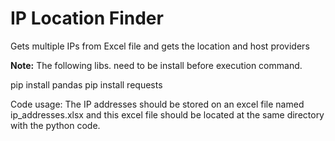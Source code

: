 # IP Location Finder

Gets multiple IPs from Excel file and gets the location and host providers

__Note:__ The following libs. need to be install before execution command. 

pip install pandas
pip install requests

Code usage: The IP addresses should be stored on an excel file named ip_addresses.xlsx and this excel file should be located at the same directory with the python code.
